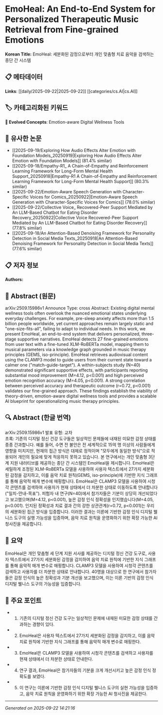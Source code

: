 # EmoHeal: An End-to-End System for Personalized Therapeutic Music Retrieval from Fine-grained Emotions

**Korean Title:** EmoHeal: 세분화된 감정으로부터 개인 맞춤형 치료 음악을 검색하는 종단 간 시스템

## 📋 메타데이터

**Links**: [[daily/2025-09-22|2025-09-22]] [[categories/cs.AI|cs.AI]]

## 🏷️ 카테고리화된 키워드
**🚀 Evolved Concepts**: Emotion-aware Digital Wellness Tools

## 🔗 유사한 논문
- [[2025-09-19/Exploring How Audio Effects Alter Emotion with Foundation Models_20250919|Exploring How Audio Effects Alter Emotion with Foundation Models]] (81.4% similar)
- [[2025-09-18/Empathy-R1_ A Chain-of-Empathy and Reinforcement Learning Framework for Long-Form Mental Health Support_20250918|Empathy-R1 A Chain-of-Empathy and Reinforcement Learning Framework for Long-Form Mental Health Support]] (80.3% similar)
- [[2025-09-22/Emotion-Aware Speech Generation with Character-Specific Voices for Comics_20250922|Emotion-Aware Speech Generation with Character-Specific Voices for Comics]] (78.0% similar)
- [[2025-09-22/Collective Voice_ Recovered-Peer Support Mediated by An LLM-Based Chatbot for Eating Disorder Recovery_20250922|Collective Voice Recovered-Peer Support Mediated by An LLM-Based Chatbot for Eating Disorder Recovery]] (77.8% similar)
- [[2025-09-18/An Attention-Based Denoising Framework for Personality Detection in Social Media Texts_20250918|An Attention-Based Denoising Framework for Personality Detection in Social Media Texts]] (77.6% similar)

## 📋 저자 정보

**Authors:** 

## 📄 Abstract (원문)

arXiv:2509.15986v1 Announce Type: cross 
Abstract: Existing digital mental wellness tools often overlook the nuanced emotional states underlying everyday challenges. For example, pre-sleep anxiety affects more than 1.5 billion people worldwide, yet current approaches remain largely static and "one-size-fits-all", failing to adapt to individual needs. In this work, we present EmoHeal, an end-to-end system that delivers personalized, three-stage supportive narratives. EmoHeal detects 27 fine-grained emotions from user text with a fine-tuned XLM-RoBERTa model, mapping them to musical parameters via a knowledge graph grounded in music therapy principles (GEMS, iso-principle). EmoHeal retrieves audiovisual content using the CLAMP3 model to guide users from their current state toward a calmer one ("match-guide-target"). A within-subjects study (N=40) demonstrated significant supportive effects, with participants reporting substantial mood improvement (M=4.12, p<0.001) and high perceived emotion recognition accuracy (M=4.05, p<0.001). A strong correlation between perceived accuracy and therapeutic outcome (r=0.72, p<0.001) validates our fine-grained approach. These findings establish the viability of theory-driven, emotion-aware digital wellness tools and provides a scalable AI blueprint for operationalizing music therapy principles.

## 🔍 Abstract (한글 번역)

arXiv:2509.15986v1 발표 유형: 교차  
초록: 기존의 디지털 정신 건강 도구들은 일상적인 문제들에 내재된 미묘한 감정 상태를 종종 간과합니다. 예를 들어, 수면 전 불안은 전 세계적으로 15억 명 이상의 사람들에게 영향을 미치지만, 현재의 접근 방식은 대체로 정적이며 "모두에게 동일한 방식"으로 적용되어 개인의 필요에 맞게 적응하지 못하고 있습니다. 본 연구에서는 개인 맞춤형 3단계 지원 내러티브를 제공하는 종단 간 시스템인 EmoHeal을 제시합니다. EmoHeal은 세밀하게 조정된 XLM-RoBERTa 모델을 사용하여 사용자 텍스트에서 27가지 세분화된 감정을 감지하고, 이를 음악 치료 원칙(GEMS, iso-principle)에 기반한 지식 그래프를 통해 음악적 매개 변수에 매핑합니다. EmoHeal은 CLAMP3 모델을 사용하여 시청각 콘텐츠를 검색하여 사용자가 현재 상태에서 더 차분한 상태로 이동하도록 안내합니다("일치-안내-목표"). 피험자 내 연구(N=40)에서 참가자들은 기분이 상당히 개선되었다고 보고했으며(M=4.12, p<0.001), 높은 감정 인식 정확성을 인지했습니다(M=4.05, p<0.001). 인지된 정확성과 치료 결과 간의 강한 상관관계(r=0.72, p<0.001)는 우리의 세분화된 접근 방식을 입증합니다. 이러한 결과는 이론에 기반한 감정 인식 디지털 웰니스 도구의 실행 가능성을 입증하며, 음악 치료 원칙을 운영화하기 위한 확장 가능한 AI 청사진을 제공합니다.

## 📝 요약

EmoHeal은 개인 맞춤형 세 단계 지원 서사를 제공하는 디지털 정신 건강 도구로, 사용자 텍스트에서 27가지 세분화된 감정을 감지하여 음악 치료 원칙에 기반한 지식 그래프를 통해 음악적 매개 변수로 매핑합니다. CLAMP3 모델을 사용하여 시청각 콘텐츠를 검색하고 사용자를 더 차분한 상태로 안내합니다. 40명을 대상으로 한 연구에서 참가자들은 감정 인식의 높은 정확성과 기분 개선을 보고했으며, 이는 이론 기반의 감정 인식 디지털 웰니스 도구의 가능성을 입증합니다.

## 🎯 주요 포인트

- 1. 기존의 디지털 정신 건강 도구는 일상적인 문제에 내재된 미묘한 감정 상태를 간과하는 경향이 있다.

- 2. EmoHeal은 사용자 텍스트에서 27가지 세분화된 감정을 감지하고, 이를 음악 치료 원칙에 기반한 지식 그래프를 통해 음악적 매개 변수로 매핑한다.

- 3. EmoHeal은 CLAMP3 모델을 사용하여 시청각 콘텐츠를 검색하고 사용자를 현재 상태에서 더 차분한 상태로 안내한다.

- 4. 연구 결과, EmoHeal은 참가자들의 기분을 크게 개선시키고 높은 감정 인식 정확도를 보였다.

- 5. 이 연구는 이론에 기반한 감정 인식 디지털 웰니스 도구의 실현 가능성을 입증하고, 음악 치료 원칙을 운영화하기 위한 확장 가능한 AI 청사진을 제공한다.

---

*Generated on 2025-09-22 14:21:16*